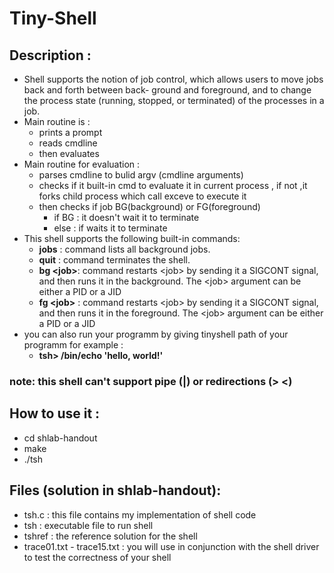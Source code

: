 # Tiny-Shell 
## Description :
- Shell supports the notion of job control, which allows users to move jobs back and forth between back-
ground and foreground, and to change the process state (running, stopped, or terminated) of the processes
in a job. 
- Main routine is :
   -  prints a prompt
   -  reads cmdline 
   - then evaluates 
- Main routine for evaluation :
    - parses cmdline to bulid argv (cmdline arguments)
    - checks if it built-in cmd to evaluate it in current process , if not ,it forks child process which call exceve to execute it
    -  then checks if job BG(background) or FG(foreground)
        - if BG : it doesn't wait it to terminate 
        - else : if waits it to terminate 
- This shell supports the following built-in commands:
    - **jobs** : command lists all background jobs.
    - **quit** : command terminates the shell.
    - **bg \<job>**: command restarts \<job> by sending it a SIGCONT signal, and then runs it in
the background. The \<job> argument can be either a PID or a JID
   - **fg \<job>** : command restarts \<job> by sending it a SIGCONT signal, and then runs it in
the foreground. The \<job> argument can be either a PID or a JID
- you can also run your programm by giving tinyshell path of your programm for example :
   - **tsh> /bin/echo 'hello, world!'**
### **note: this shell can't support pipe (|) or redirections (> <)**

## How to use it :
- cd shlab-handout
-  make
- ./tsh
## Files (solution in shlab-handout):
- tsh.c : this file contains my implementation of shell code 
- tsh : executable file to run shell
- tshref : the reference solution for the shell
- trace01.txt - trace15.txt :  you will use in conjunction with the shell driver to test the correctness of your shell